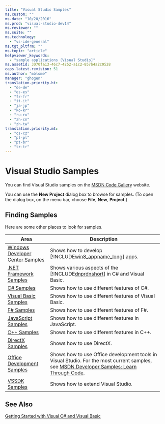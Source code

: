 ```yaml
---
title: "Visual Studio Samples"
ms.custom: ""
ms.date: "10/20/2016"
ms.prod: "visual-studio-dev14"
ms.reviewer: ""
ms.suite: ""
ms.technology: 
  - "vs-ide-general"
ms.tgt_pltfrm: ""
ms.topic: "article"
helpviewer_keywords: 
  - "sample applications [Visual Studio]"
ms.assetid: 3070fa13-46c7-4252-a1c2-857b4a2c9528
caps.latest.revision: 51
ms.author: "mblome"
manager: "ghogen"
translation.priority.ht: 
  - "de-de"
  - "es-es"
  - "fr-fr"
  - "it-it"
  - "ja-jp"
  - "ko-kr"
  - "ru-ru"
  - "zh-cn"
  - "zh-tw"
translation.priority.mt: 
  - "cs-cz"
  - "pl-pl"
  - "pt-br"
  - "tr-tr"
---
```

# Visual Studio Samples
You can find Visual Studio samples on the [MSDN Code Gallery](http://go.microsoft.com/fwlink/?LinkID=127810) website.  
  
 You can use the **New Project** dialog box to browse for samples. (To open the dialog box, on the menu bar, choose **File**, **New**, **Project**.)  
  
## Finding Samples  
 Here are some other places to look for samples.  
  
|Area|Description|  
|----------|-----------------|  
|[Windows Developer Center Samples](http://go.microsoft.com/fwlink/?LinkID=255278)|Shows how to develop [!INCLUDE[win8_appname_long](../debugger/includes/win8_appname_long_md.md)] apps.|  
|[.NET Framework Samples](http://msdn.microsoft.com/en-us/177055f8-4a1f-43e7-aee6-995c196079b1)|Shows various aspects of the [!INCLUDE[dnprdnshort](../code-quality/includes/dnprdnshort_md.md)] in C# and Visual Basic.|  
|[C# Samples](http://code.msdn.microsoft.com/site/search?f%5B0%5D.Type=ProgrammingLanguage&f%5B0%5D.Value=C%23&f%5B0%5D.Text=C%23)|Shows how to use different features of C#.|  
|[Visual Basic Samples](http://code.msdn.microsoft.com/site/search?f%5B0%5D.Type=ProgrammingLanguage&f%5B0%5D.Value=VB&f%5B0%5D.Text=VB.NET)|Shows how to use different features of Visual Basic.|  
|[F# Samples](http://code.msdn.microsoft.com/site/search?f%5B0%5D.Type=ProgrammingLanguage&f%5B0%5D.Value=F%23&f%5B0%5D.Text=F%23)|Shows how to use different features of F#.|  
|[JavaScript Samples](http://code.msdn.microsoft.com/site/search?f%5B0%5D.Type=ProgrammingLanguage&f%5B0%5D.Value=JavaScript)|Shows how to use different features in JavaScript.|  
|[C++ Samples](http://code.msdn.microsoft.com/site/search?f%5B0%5D.Type=ProgrammingLanguage&f%5B0%5D.Value=C%2B%2B)|Shows how to use different features in C++.|  
|[DirectX Samples](http://code.msdn.microsoft.com/site/search?query=DirectX&f%5B1%5D.Value=DirectX&f%5B1%5D.Type=SearchText&f%5B0%5D.Value=C%20%20&f%5B0%5D.Type=ProgrammingLanguage&f%5B0%5D.Text=Invalid%20Value&ac=2)|Shows how to use DirectX.|  
|[Office Development Samples](../Topic/Office%20Development%20Samples.md)|Shows how to use Office development tools in Visual Studio. For the most current samples, see [MSDN Developer Samples: Learn Through Code](http://go.microsoft.com/fwlink/?LinkID=248199).|  
|[VSSDK Samples](http://aka.ms/vs2015sdksamples)|Shows how to extend Visual Studio.|  
  
## See Also  
 [Getting Started with Visual C# and Visual Basic](../ide/getting-started-with-visual-csharp-and-visual-basic.md)
